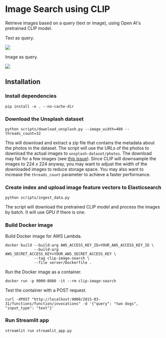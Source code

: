 # Image Search using CLIP

Retrieve images based on a query (text or image), using Open AI's pretrained CLIP model.

Text as query.

![](https://i.imgur.com/5y7NaHU.png)

Image as query.

![](https://i.imgur.com/xYJ6SnQ.png)

## Installation

### Install dependencies

```
pip install -e . --no-cache-dir
```

### Download the Unsplash dataset

```
python scripts/download_unsplash.py --image_width=480 --threads_count=32
```

This will download and extract a zip file that contains the metadata about the photos in the dataset. The script will use the URLs of the photos to download the actual images to `unsplash-dataset/photos`. The download may fail for a few images (see [this issue](https://github.com/unsplash/datasets/issues/37#issuecomment-854711074)). Since CLIP will downsample the images to 224 x 224 anyway, you may want to adjust the width of the downloaded images to reduce storage space. You may also want to increase the `threads_count` parameter to achieve a faster performance.

### Create index and upload image feature vectors to Elasticsearch

```
python scripts/ingest_data.py
```

The script will download the pretrained CLIP model and process the images by batch. It will use GPU if there is one.

### Build Docker image

Build Docker image for AWS Lambda.

```
docker build --build-arg AWS_ACCESS_KEY_ID=YOUR_AWS_ACCESS_KEY_ID \
             --build-arg AWS_SECRET_ACCESS_KEY=YOUR_AWS_SECRET_ACCESS_KEY \
             --tag clip-image-search \
             --file server/Dockerfile .
```

Run the Docker image as a container.

```
docker run -p 9000:8080 -it --rm clip-image-search
```

Test the container with a POST request.

```
curl -XPOST "http://localhost:9000/2015-03-31/functions/function/invocations" -d '{"query": "two dogs", "input_type": "text"}'
```

### Run Streamlit app

```
streamlit run streamlit_app.py
```
